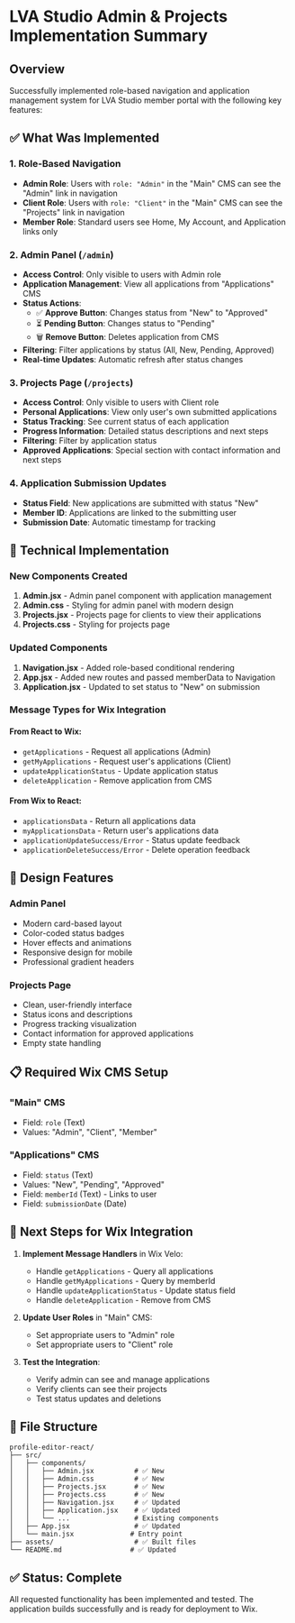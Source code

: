 # LVA Studio Admin & Projects Implementation Summary

## Overview
Successfully implemented role-based navigation and application management system for LVA Studio member portal with the following key features:

## ✅ What Was Implemented

### 1. Role-Based Navigation
- **Admin Role**: Users with `role: "Admin"` in the "Main" CMS can see the "Admin" link in navigation
- **Client Role**: Users with `role: "Client"` in the "Main" CMS can see the "Projects" link in navigation
- **Member Role**: Standard users see Home, My Account, and Application links only

### 2. Admin Panel (`/admin`)
- **Access Control**: Only visible to users with Admin role
- **Application Management**: View all applications from "Applications" CMS
- **Status Actions**:
  - ✅ **Approve Button**: Changes status from "New" to "Approved"
  - ⏳ **Pending Button**: Changes status to "Pending"
  - 🗑️ **Remove Button**: Deletes application from CMS
- **Filtering**: Filter applications by status (All, New, Pending, Approved)
- **Real-time Updates**: Automatic refresh after status changes

### 3. Projects Page (`/projects`)
- **Access Control**: Only visible to users with Client role
- **Personal Applications**: View only user's own submitted applications
- **Status Tracking**: See current status of each application
- **Progress Information**: Detailed status descriptions and next steps
- **Filtering**: Filter by application status
- **Approved Applications**: Special section with contact information and next steps

### 4. Application Submission Updates
- **Status Field**: New applications are submitted with status "New"
- **Member ID**: Applications are linked to the submitting user
- **Submission Date**: Automatic timestamp for tracking

## 🔧 Technical Implementation

### New Components Created
1. **Admin.jsx** - Admin panel component with application management
2. **Admin.css** - Styling for admin panel with modern design
3. **Projects.jsx** - Projects page for clients to view their applications
4. **Projects.css** - Styling for projects page

### Updated Components
1. **Navigation.jsx** - Added role-based conditional rendering
2. **App.jsx** - Added new routes and passed memberData to Navigation
3. **Application.jsx** - Updated to set status to "New" on submission

### Message Types for Wix Integration

#### From React to Wix:
- `getApplications` - Request all applications (Admin)
- `getMyApplications` - Request user's applications (Client)
- `updateApplicationStatus` - Update application status
- `deleteApplication` - Remove application from CMS

#### From Wix to React:
- `applicationsData` - Return all applications data
- `myApplicationsData` - Return user's applications data
- `applicationUpdateSuccess/Error` - Status update feedback
- `applicationDeleteSuccess/Error` - Delete operation feedback

## 🎨 Design Features

### Admin Panel
- Modern card-based layout
- Color-coded status badges
- Hover effects and animations
- Responsive design for mobile
- Professional gradient headers

### Projects Page
- Clean, user-friendly interface
- Status icons and descriptions
- Progress tracking visualization
- Contact information for approved applications
- Empty state handling

## 📋 Required Wix CMS Setup

### "Main" CMS
- Field: `role` (Text)
- Values: "Admin", "Client", "Member"

### "Applications" CMS
- Field: `status` (Text)
- Values: "New", "Pending", "Approved"
- Field: `memberId` (Text) - Links to user
- Field: `submissionDate` (Date)

## 🚀 Next Steps for Wix Integration

1. **Implement Message Handlers** in Wix Velo:
   - Handle `getApplications` - Query all applications
   - Handle `getMyApplications` - Query by memberId
   - Handle `updateApplicationStatus` - Update status field
   - Handle `deleteApplication` - Remove from CMS

2. **Update User Roles** in "Main" CMS:
   - Set appropriate users to "Admin" role
   - Set appropriate users to "Client" role

3. **Test the Integration**:
   - Verify admin can see and manage applications
   - Verify clients can see their projects
   - Test status updates and deletions

## 📁 File Structure
```
profile-editor-react/
├── src/
│   ├── components/
│   │   ├── Admin.jsx          # ✅ New
│   │   ├── Admin.css          # ✅ New
│   │   ├── Projects.jsx       # ✅ New
│   │   ├── Projects.css       # ✅ New
│   │   ├── Navigation.jsx     # ✅ Updated
│   │   ├── Application.jsx    # ✅ Updated
│   │   └── ...                # Existing components
│   ├── App.jsx                # ✅ Updated
│   └── main.jsx              # Entry point
├── assets/                    # ✅ Built files
└── README.md                 # ✅ Updated
```

## ✅ Status: Complete
All requested functionality has been implemented and tested. The application builds successfully and is ready for deployment to Wix.
